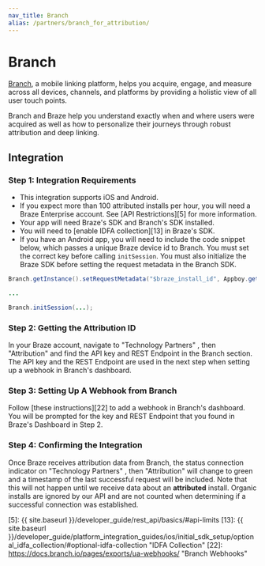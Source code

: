```yaml
---
nav_title: Branch
alias: /partners/branch_for_attribution/
---
```


# Branch
[Branch](https://docs.branch.io/pages/integrations/braze/), a mobile linking platform, helps you acquire, engage, and measure across all devices, channels, and platforms by providing a holistic view of all user touch points.

Branch and Braze help you understand exactly when and where users were acquired as well as how to personalize their journeys through robust attribution and deep linking.

## Integration

### Step 1: Integration Requirements

* This integration supports iOS and Android.
* If you expect more than 100 attributed installs per hour, you will need a Braze Enterprise account. See [API Restrictions][5] for more information.
* Your app will need Braze's SDK and Branch's SDK installed.
* You will need to [enable IDFA collection][13] in Braze's SDK.
* If you have an Android app, you will need to include the code snippet below, which passes a unique Braze device id to Branch. You must set the correct key before calling `initSession`. You must also initialize the Braze SDK before setting the request metadata in the Branch SDK.

```java
Branch.getInstance().setRequestMetadata("$braze_install_id", Appboy.getInstance(this).getInstallTrackingId());

...

Branch.initSession(...);
```

### Step 2: Getting the Attribution ID

In your Braze account, navigate to "Technology Partners" , then "Attribution" and find the API key and REST Endpoint in the Branch section. The API key and the REST Endpoint are used in the next step when setting up a webhook in Branch's dashboard.

### Step 3: Setting Up A Webhook from Branch

Follow [these instructions][22] to add a webhook in Branch's dashboard. You will be prompted for the key and REST Endpoint that you found in Braze's Dashboard in Step 2.

### Step 4: Confirming the Integration

Once Braze receives attribution data from Branch, the status connection indicator on "Technology Partners" , then "Attribution" will change to green and a timestamp of the last successful request will be included. Note that this will not happen until we receive data about an __attributed__ install. Organic installs are ignored by our API and are not counted when determining if a successful connection was established.

[5]: {{ site.baseurl }}/developer_guide/rest_api/basics/#api-limits
[13]: {{ site.baseurl }}/developer_guide/platform_integration_guides/ios/initial_sdk_setup/optional_idfa_collection/#optional-idfa-collection "IDFA Collection"
[22]: https://docs.branch.io/pages/exports/ua-webhooks/ "Branch Webhooks"
